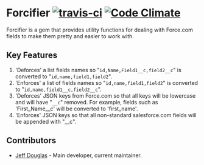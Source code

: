 # Forcifier [![travis-ci](https://travis-ci.org/jeffdonthemic/forcifier.png)](https://travis-ci.org/jeffdonthemic/forcifier) [![Code Climate](https://codeclimate.com/badge.png)](https://codeclimate.com/github/jeffdonthemic/forcifier)

Forcifier is a gem that provides utility functions for dealing with Force.com fields to make them pretty and easier to work with.

## Key Features

1. 'Deforces' a list fields names so "`id,Name,Field1__c,field2__c`" is converted to "`id,name,field1,field2`".
2. 'Enforces' a list of fields names so "`id,name,field1,field2`" is converted to "`id,name,field1__c,field2__c`".
3. 'Deforces' JSON keys from Force.com so that all keys will be lowercase and will have "`__c`" removed. For example, fields such as 'First_Name__c' will be converted to 'first_name'.
4. 'Enforces' JSON keys so that all non-standard salesforce.com fields will be appended with "__c".

## Contributors

- [Jeff Douglas](https://github.com/jeffdonthemic) - Main developer, current maintainer.